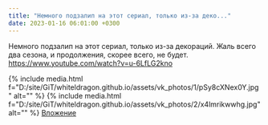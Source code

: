 ```yaml
---
title: "Немного подзалип на этот сериал, только из-за деко..."
date: 2023-01-16 06:01:00 +0300
---
```


Немного подзалип на этот сериал, только из-за декораций. Жаль всего два сезона, и продолжения, скорее всего, не будет. https://www.youtube.com/watch?v=u-6LfLG2kno


{% include media.html f="D:/site/GiT/whiteldragon.github.io/assets/vk_photos/1/pSy8cXNex0Y.jpg" alt="" %}
{% include media.html f="D:/site/GiT/whiteldragon.github.io/assets/vk_photos/2/x4lmrikwwhg.jpg" alt="" %}
[Вложение](https://vk.com/video41076938_456239575)
